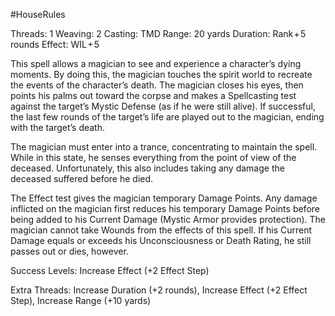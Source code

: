 #HouseRules 

Threads: 1                                         Weaving: 2
Casting: TMD                                    Range: 20 yards
Duration: Rank + 5 rounds
Effect: WIL + 5

This spell allows a magician to see and experience a character’s dying moments. By doing this, the magician touches the spirit world to recreate the events of the character’s death. The magician closes his eyes, then points his palms out toward the corpse and makes a Spellcasting test against the target’s Mystic Defense (as if he were still alive). If successful, the last few rounds of the target’s life are played out to the magician, ending with the target’s death.

The magician must enter into a trance, concentrating to maintain the spell. While in this state, he senses everything from the point of view of the deceased. Unfortunately, this also includes taking any damage the deceased suffered before he died.

The Effect test gives the magician temporary Damage Points. Any damage inflicted on the magician first reduces his temporary Damage Points before being added to his Current Damage (Mystic Armor provides protection). The magician cannot take Wounds from the effects of this spell. If his Current Damage equals or exceeds his Unconsciousness or Death Rating, he still passes out or dies, however. 

Success Levels: Increase Effect (+2 Effect Step)

Extra Threads: Increase Duration (+2 rounds), Increase Effect (+2 Effect Step), Increase Range (+10 yards)